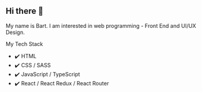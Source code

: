 ## Hi there 👋
My name is Bart.
I am interested in web programming - Front End and UI/UX Design.

My Tech Stack
* ✔️ HTML
* ✔️ CSS / SASS
* ✔️ JavaScript / TypeScript
* ✔️ React / React Redux / React Router
